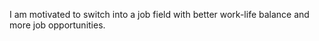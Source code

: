 I am motivated to switch into a job field with better work-life balance and more job opportunities. 
